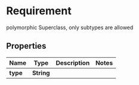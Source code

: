 

# Requirement

polymorphic Superclass, only subtypes are allowed
## Properties

Name | Type | Description | Notes
------------ | ------------- | ------------- | -------------
**type** | **String** |  | 



